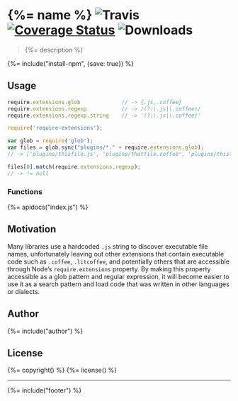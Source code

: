 # {%= name %} ![Travis](https://img.shields.io/travis/AndreasPizsa/require-extensions.svg?style=flat-square) [![Coverage Status](https://img.shields.io/coveralls/AndreasPizsa/require-extensions.svg?style=flat-square)](https://coveralls.io/github/AndreasPizsa/require-extensions?branch=master) ![Downloads](https://img.shields.io/npm/dm/require-extensions.svg?style=flat-square)

> {%= description %}

{%= include("install-npm", {save: true}) %}

## Usage

```javascript
require.extensions.glob             // -> {.js,.coffee}
require.extensions.regexp           // -> /(?:\.js|\.coffee)/
require.extensions.regexp.string    // -> '(?:\.js|\.coffee)'
```

```javascript
require('require-extensions');

var glob = require('glob');
var files = glob.sync("plugins/*." + require.extensions.glob);
// -> ['plugins/thisfile.js', 'plugins/thatfile.coffee', 'plugins/thisfile.litcoffee']

files[0].match(require.extensions.regexp);
// -> != null
```

### Functions
{%= apidocs("index.js") %}

## Motivation
Many libraries use a hardcoded `.js` string to discover executable file names, unfortunately leaving out other extensions that contain executable code such as `.coffee`, `.litcoffee`, and potentially others that are accessible through Node’s `require.extensions` property. By making this property accessible as a glob pattern and regular expression, it will become easier to use it as a search pattern and load code that was written in other languages or dialects.

## Author
{%= include("author") %}

## License
{%= copyright() %}
{%= license() %}

***

{%= include("footer") %}
